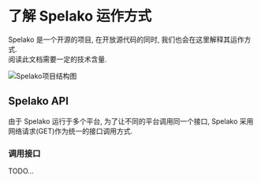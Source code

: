 # 了解 Spelako 运作方式
Spelako 是一个开源的项目, 在开放源代码的同时, 我们也会在这里解释其运作方式.<br>
阅读此文档需要一定的技术含量.

![Spelako项目结构图](https://s1.ax1x.com/2020/07/12/U3mnEV.png)

## Spelako API
由于 Spelako 运行于多个平台, 为了让不同的平台调用同一个接口, Spelako 采用网络请求(GET)作为统一的接口调用方式.

### 调用接口
TODO...